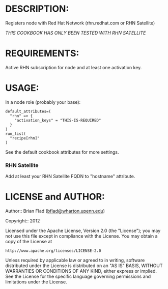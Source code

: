 # DESCRIPTION:

Registers node with Red Hat Network (rhn.redhat.com or RHN Satellite)

_THIS COOKBOOK HAS ONLY BEEN TESTED WITH RHN SATELLITE_

# REQUIREMENTS:

Active RHN subscription for node and at least one activation key.

# USAGE:

In a node role (probably your base):
```
default_attributes=(
  "rhn" => {
    "activation_keys" = "THIS-IS-REQUIRED"
  }
)
run_list(
  "recipe[rhn]"
)
```

See the default cookbook attributes for more settings.

### RHN Satellite

Add at least your RHN Satellite FQDN to "hostname" attribute.

# LICENSE and AUTHOR:
      
Author:: Brian Flad (<bflad@wharton.upenn.edu>)

Copyright:: 2012

Licensed under the Apache License, Version 2.0 (the "License");
you may not use this file except in compliance with the License.
You may obtain a copy of the License at

    http://www.apache.org/licenses/LICENSE-2.0

Unless required by applicable law or agreed to in writing, software
distributed under the License is distributed on an "AS IS" BASIS,
WITHOUT WARRANTIES OR CONDITIONS OF ANY KIND, either express or implied.
See the License for the specific language governing permissions and
limitations under the License.
